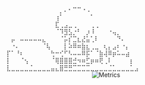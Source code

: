 ⠀⠀⠀⠀⠀⠀⠀⠀⠀⠀⠀⠀⡀⠄⠂⠉⠉⠐⠠⠀⠀⠀⠀⠀⠀⠀⠀⠀⠀⠀
⠀⠀⠀⠀⠀⠀⠀⠀⠀⠀⠀⢰⠁⠀⠀⠀⠀⠀⠀⠁⠀⠀⠀⠀⠀⠀⠀⠀⠀⠀
⠀⠀⠀⠀⠀⠀⠀⠀⠀⠀⠀⣏⢀⣠⣀⢀⠀⠀⠀⢀⢀⠀⠀⠀⠀⠀⠀⠀⠀⠀
⠀⠀⠀⠀⠀⠀⠀⠀⠀⠀⠀⠈⠹⣻⣣⡐⠃⠀⡰⠸⠀⠀⠀⠐⢤⡀⠀⠀⠀⠀
⠀⡤⠀⠤⠤⠤⠤⠤⣄⠀⠀⠀⠈⡥⡎⣉⣆⣜⣥⢁⠇⠀⠀⠀⠀⠙⠄⠀⠀⠀
⠀⠐⠄⠀⠀⠀⠀⠀⠈⢧⠀⠀⠀⡇⠵⠿⠶⣷⣆⢀⣀⠀⢆⡄⣠⠆⠐⡄⠀⠀
⡏⠁⠘⠆⠀⠀⠀⠀⠀⠀⢓⠒⢊⠋⠣⠤⠤⠿⡯⠁⠈⣷⢼⠿⡶⠥⠤⣴⠀⠀
⡇⠀⠀⠈⢢⠀⠀⠀⠀⠀⠈⢿⣿⣿⣿⣚⠲⠶⣋⡶⠶⢟⢀⠇⠀⠀⠀⠀⡆⠀
⣇⣀⣀⣀⣀⣈⣀⣀⣀⣀⣤⣄⣿⣛⣛⣉⣉⣉⣉⣀⣀⣀⣀⣈⣁⣀⣀⣀⣁⣠⠀⠀⠀⠀⠀⠀⠀⠀⠀⠀⠀⠀⠀⠀⠀⠀⠀⠀⠀⠀⠀⠀⠀⠀⠀⠀⠀⠀⠀⠀⠀⠀⠀⠀⠀⠀⠀⠀
![Metrics](https://metrics.lecoq.io/okshihafiz?template=classic&isocalendar=1&languages=1&stargazers=1&lines=1&topics=1&stars=1&habits=1&repositories=1&calendar=1&achievements=1&gists=1&followup=1&starlists=1&discussions=1&activity=1&base=header%2C%20activity%2C%20community%2C%20repositories%2C%20metadata&base.indepth=false&base.hireable=false&repositories.batch=100&repositories.forks=false&repositories.affiliations=owner&isocalendar=false&isocalendar.duration=full-year&languages=false&languages.limit=8&languages.threshold=0%25&languages.other=false&languages.colors=github&languages.sections=most-used&languages.indepth=false&languages.analysis.timeout=15&languages.categories=markup%2C%20programming&languages.recent.categories=markup%2C%20programming&languages.recent.load=300&languages.recent.days=14&stargazers=false&stargazers.charts=true&stargazers.charts.type=classic&stargazers.worldmap=false&stargazers.worldmap.sample=0&lines=false&lines.sections=base&lines.repositories.limit=4&lines.history.limit=1&topics=false&topics.mode=starred&topics.sort=stars&topics.limit=15&stars=false&stars.limit=4&habits=false&habits.from=200&habits.days=14&habits.facts=true&habits.charts=false&habits.charts.type=classic&habits.trim=false&habits.languages.limit=8&habits.languages.threshold=0%25&followup=false&followup.sections=repositories&followup.indepth=false&followup.archived=true&repositories=false&repositories.pinned=0&repositories.starred=0&repositories.random=0&repositories.order=featured%2C%20pinned%2C%20starred%2C%20random&discussions=false&discussions.categories=true&discussions.categories.limit=0&starlists=false&starlists.limit=2&starlists.limit.repositories=2&starlists.languages=false&starlists.limit.languages=8&starlists.shuffle.repositories=true&calendar=false&calendar.limit=1&achievements=false&achievements.threshold=C&achievements.secrets=true&achievements.display=compact&achievements.limit=0&activity=false&activity.limit=5&activity.load=300&activity.days=14&activity.visibility=all&activity.timestamps=false&activity.filter=all&gists=false&config.timezone=Asia%2FDhaka&config.octicon=true) 
